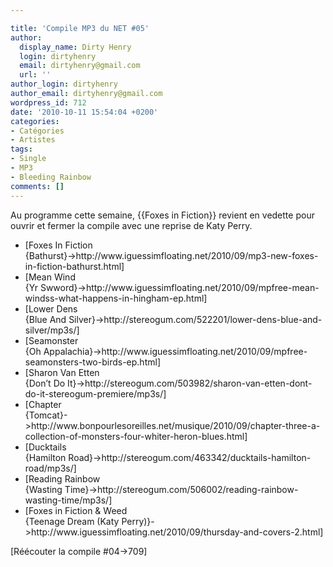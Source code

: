 ```yaml
---

title: 'Compile MP3 du NET #05'
author:
  display_name: Dirty Henry
  login: dirtyhenry
  email: dirtyhenry@gmail.com
  url: ''
author_login: dirtyhenry
author_email: dirtyhenry@gmail.com
wordpress_id: 712
date: '2010-10-11 15:54:04 +0200'
categories:
- Catégories
- Artistes
tags:
- Single
- MP3
- Bleeding Rainbow
comments: []
---
```

Au programme cette semaine, {{Foxes in Fiction}} revient en vedette pour ouvrir et fermer la compile avec une reprise de Katy Perry.

<ul class="polaroids">

<li><div class=polaroid>[<img410>Foxes In Fiction<br />{Bathurst}->http://www.iguessimfloating.net/2010/09/mp3-new-foxes-in-fiction-bathurst.html]</div></li>
<li><div class=polaroid>[<img411>Mean Wind<br />{Yr Swword}->http://www.iguessimfloating.net/2010/09/mpfree-mean-windss-what-happens-in-hingham-ep.html]</div></li>
<li><div class=polaroid>[<img412>Lower Dens<br />{Blue And Silver}->http://stereogum.com/522201/lower-dens-blue-and-silver/mp3s/]</div></li>
<li><div class=polaroid>[<img413>Seamonster<br />{Oh Appalachia}->http://www.iguessimfloating.net/2010/09/mpfree-seamonsters-two-birds-ep.html]</div></li>
<li><div class=polaroid>[<img414>Sharon Van Etten<br />{Don’t Do It}->http://stereogum.com/503982/sharon-van-etten-dont-do-it-stereogum-premiere/mp3s/]</div></li>
<li><div class=polaroid>[<img415>Chapter<br />{Tomcat}->http://www.bonpourlesoreilles.net/musique/2010/09/chapter-three-a-collection-of-monsters-four-whiter-heron-blues.html]</div></li>
<li><div class=polaroid>[<img416>Ducktails<br />{Hamilton Road}->http://stereogum.com/463342/ducktails-hamilton-road/mp3s/]</div></li>
<li><div class=polaroid>[<img417>Reading Rainbow<br />{Wasting Time}->http://stereogum.com/506002/reading-rainbow-wasting-time/mp3s/]</div></li>
<li><div class=polaroid>[<img418>Foxes in Fiction & Weed<br />{Teenage Dream (Katy Perry)}->http://www.iguessimfloating.net/2010/09/thursday-and-covers-2.html]</div></li>


</ul>

[Réécouter la compile #04->709]
